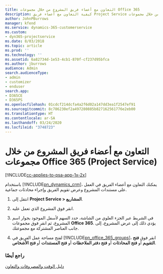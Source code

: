 ```yaml
---
title: التعاون مع أعضاء فريق المشروع من خلال مجموعات Office 365
description: كيفية التعاون مع أعضاء فريق Project Service من خلال مجموعات Office 365
author: JohnPBurrows
manager: kfend
ms.service: dynamics-365-customerservice
ms.custom:
- dyn365-projectservice
ms.date: 8/03/2018
ms.topic: article
ms.prod: ''
ms.technology: ''
ms.assetid: 6a82734d-1e53-4cb1-870f-cf237d95bfca
ms.author: jburrows
audience: Admin
search.audienceType:
- admin
- customizer
- enduser
search.app:
- D365CE
- D365PS
ms.openlocfilehash: 01cdcf214dcfa4a2f6d02a147dd3ea1f2547ef91
ms.sourcegitcommit: 8c786230ef2a497280885b827162561776e2eb00
ms.translationtype: HT
ms.contentlocale: ar-SA
ms.lasthandoff: 03/24/2020
ms.locfileid: "3748723"
---
```

# <a name="collaborate-with-your-project-team-members-with-office-365-groups-project-service"></a>التعاون مع أعضاء فريق المشروع من خلال مجموعات Office 365 (Project Service)

[!INCLUDE[cc-applies-to-psa-app-1x-2x](../includes/cc-applies-to-psa-app-1x-2x.md)]

باستخدام [!INCLUDE[pn_dynamics_crm](../includes/pn-dynamics-crm.md)]، يمكنك التعاون مع أعضاء الفريق في العمل على مستندات المشروع وعرض تقويم الفريق وإجراء محادثات جماعية.  
  
1. انتقل إلى **Project Service > المشاريع**.  
  
2. انقر فوق المشروع الذي تعمل عليه.  
  
3. في الشريط عبر الجزء العلوي من الشاشة، حدد السهم لأسفل الموجود بجوار اسم المشروع، ثم انقر فوق مجموعات **Office 365**. يؤدي ذلك إلى عرض المشروع، إلى جانب العناصر المشتركة مع مجموعتك.  
  
4. لفتح مساحة عمل الفريق في [!INCLUDE[pn_office_365_groups](../includes/pn-office-365-groups.md)]، انقر فوق **فتح التقويم** أو **فتح المحادثات** أو **فتح دفتر الملاحظات** أو **فتح المستندات** أو **فتح الأشخاص**.  
  
### <a name="see-also"></a>راجع أيضًا  
 [دليل الوقت والمصروفات والتعاون](../project-service/time-expense-collaboration-guide.md)
